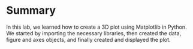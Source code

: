 # Summary

In this lab, we learned how to create a 3D plot using Matplotlib in Python. We started by importing the necessary libraries, then created the data, figure and axes objects, and finally created and displayed the plot.
